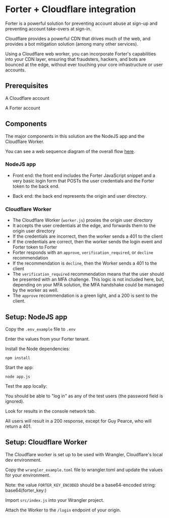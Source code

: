 
# Forter + Cloudflare integration #

Forter is a powerful solution for preventing account abuse at sign-up and preventing account take-overs at sign-in.

Cloudflare provides a powerful CDN that drives much of the web, and provides a bot mitigation solution (among many other services).

Using a Cloudflare web worker, you can incorporate Forter's capabilities into your CDN layer, ensuring that fraudsters, hackers, and bots are bounced at the edge, without ever touching your core infrastructure or user accounts.

## Prerequisites ##

A Cloudflare account

A Forter account

## Components ##

The major components in this solution are the NodeJS app and the Cloudflare Worker.

You can see a web sequence diagram of the overall flow [here](https://tomgsmith99-images.s3.amazonaws.com/forter/forter_cloudflare.png).

### NodeJS app ###

* Front end: the front end includes the Forter JavaScript snippet and a very basic login form that POSTs the user credentials and the Forter token to the back end.

* Back end: the back end represents the origin and user directory. 

### Cloudflare Worker ###

* The Cloudflare Worker (`worker.js`) proxies the origin user directory
* It accepts the user credentials at the edge, and forwards them to the origin user directory
* If the credentials are incorrect, then the worker sends a 401 to the client
* If the credentials are correct, then the worker sends the login event and Forter token to Forter
* Forter responds with an `approve`, `verification_required`, or `decline` recommendation
* If the recommendation is `decline`, then the Worker sends a 401 to the client
* The `verification_required` recommendation means that the user should be presented with an MFA challenge. This logic is not included here, but, depending on your MFA solution, the MFA handshake could be managed by the worker as well.
* The `approve` recommendation is a green light, and a 200 is sent to the client.

## Setup: NodeJS app ##

Copy the `.env_example` file to `.env`

Enter the values from your Forter tenant.

Install the Node dependencies:

`npm install`

Start the app:

`node app.js`

Test the app locally:

You should be able to "log in" as any of the test users (the password field is ignored).

Look for results in the console network tab.

All users will result in a 200 response, except for Guy Pearce, who will return a 401.

## Setup: Cloudflare Worker ##

The Cloudflare worker is set up to be used with Wrangler, Cloudflare's local dev environment.

Copy the `wrangler_example.toml` file to wrangler.toml and update the values for your environment.

Note: the value `FORTER_KEY_ENCODED` should be a base64-encoded string: base64(forter_key:)

Import `src/index.js` into your Wrangler project.

Attach the Worker to the `/login` endpoint of your origin.
